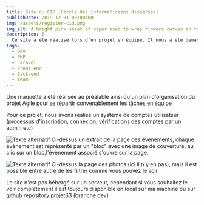 ```yaml
---
title: Site du CID (Cercle des informaticiens dispersés)
publishDate: 2019-12-01 00:00:00
img: /assets/register-cid.png
img_alt: A bright pink sheet of paper used to wrap flowers curves in front of rich blue background
description: |
  Ce site a été réalisé lors d'un projet en équipe. Il nous a été demandé de créer un site web pour le CID (Cercle des informaticiens dispersés), une association qui met en relation des anciens élèves de l'IUT.
tags:
  - Dev
  - PHP
  - Laravel
  - Front-end
  - Back-end
  - Team
---
```

Une maquette a été réalisée au préalable ainsi qu'un plan d'organisation du projet Agile pour se répartir convenablement les tâches en équipe

Pour ce projet, nous avons réalisé un système de comptes utilisateur (processus d'inscription, connexion, vérifications des comptes par un admin etc)


![ Texte alternatif](/assets/cid-accueil.png "Titre de l'image")
Ci-dessus un extrait de la page des évènements, chaque évènement est représenté par un "bloc" avec une image de couverture, 
au clic sur un bloc,l'évènement associé s'ouvre sur la page.

![ Texte alternatif](/assets/photo_cid.png "Titre de l'image")
Ci-dessus la page des photos (ici il n'y en pas), mais il est possible entre autre de les filtrer comme vous pouvez le voir


Le site n'est pas hébergé sur un serveur, cependant si vous souhaitez le voir complétement il est toujours disponible en local sur ma machine ou sur github repository projetS3 (branche dev)
